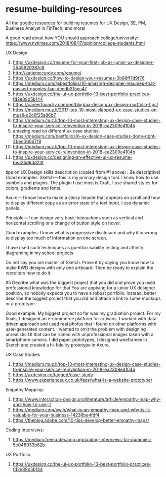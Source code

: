 # resume-building-resources
All the goodie resources for building resumes for UX Design, SE, PM, Business Analyst in FinTech, and more!

A good read about how YOU should approach college/university: https://www.nytimes.com/2018/08/17/opinion/college-students.html


UX Design
1. https://uxdesign.cc/resume-for-your-first-job-as-junior-ux-designer-2545920387c8
2. http://katiemccurdy.com/resume/
3. https://uxdesign.cc/how-to-design-your-resumes-3b86ff7d9f76
4. https://medium.com/@bestfolios/10-amazing-designer-resumes-that-passed-googles-bar-deedb315ec47
5. https://uxdesign.cc/the-ui-ux-portfolio-13-best-portfolio-practices-fd2e88d5b144
6. https://careerfoundry.com/en/blog/ux-design/ux-design-portfolio-tips/
7. https://medium.muz.li/2017-top-10-most-clapped-ux-case-studies-on-muzli-d2c6f25a86b7
8. https://medium.muz.li/top-10-most-interesting-ux-design-case-studies-to-inspire-your-service-reinvention-in-2018-ea2309e4104b
9. amazing read on different ux case studies: https://medium.com/bestfolios/6-ux-design-case-studies-done-right-4bec060d719
10. https://medium.muz.li/top-10-most-interesting-ux-design-case-studies-to-inspire-your-service-reinvention-in-2018-ea2309e4104b
11. https://uxdesign.cc/designing-an-effective-ui-ux-resume-6ea24d6dd23f


tips on UX Design skills description (copied from #1 above) :
Be descriptive! Good examples:
Sketch — this is my primary design tool. I know how to use symbols and plugins. The plugin I use most is Craft. I use shared styles for colors, gradients and fonts.

Axure — I know how to make a sticky header that appears on scroll and how to display different copy as an error state of a text input. I use dynamic panels.

Principle — I can design very basic interactions such as vertical and horizontal scrolling or a change of button style on hover.

Good examples:
I know what is progressive disclosure and why it is wrong to display too much of information on one screen.

I have used such techniques as guerilla usability testing and affinity diagraming in my school projects.

Do not say you are master of Sketch. Prove it by saying you know how to make RWD designs with only one artboard. Then be ready to explain the recruiters how to do it.

#5 Decribe what was the biggest project that you did and prove you used professional knowledge for that
You are applying for a junior UX designer position, so nobody expects you to have a robust portfolio. Instead, better describe the biggest project that you did and attach a link to some mockups or a prototype.

Good example:
My biggest project so far was my graduation project. For my finals, I designed an e-commerce platform for artisans. I worked with data-driven approach and used real photos that I found on other platforms with user-generated content. I wanted to omit the problem with designing unrealistic UI that can be ruined with unprofessional images taken with a smartphone camera. I did paper prototypes, I designed wireframes in Sketch and created a hi-fidelity prototype in Axure.


UX Case Studies
1. https://medium.muz.li/top-10-most-interesting-ux-design-case-studies-to-inspire-your-service-reinvention-in-2018-ea2309e4104b
2. https://uxdesign.cc/tagged/case-study
3. https://www.experienceux.co.uk/faqs/what-is-a-website-prototype/

Empathy Mapping:
1. https://www.interaction-design.org/literature/article/empathy-map-why-and-how-to-use-it
2. https://medium.com/swlh/what-is-an-empathy-map-and-why-is-it-valuable-for-your-business-14236be4fdf4
3. https://theblog.adobe.com/10-tips-develop-better-empathy-maps/


Coding Interviews:
1. https://medium.freecodecamp.org/coding-interviews-for-dummies-5e048933b82b

UX Portfolio:
1. https://uxdesign.cc/the-ui-ux-portfolio-13-best-portfolio-practices-fd2e88d5b144
